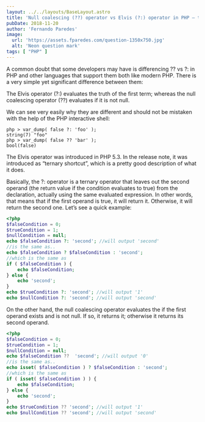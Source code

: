 ```yaml
---
layout: ../../layouts/BaseLayout.astro
title: 'Null coalescing (??) operator vs Elvis (?:) operator in PHP – they are different!'
pubDate: 2018-11-20
author: 'Fernando Paredes'
image:
  url: 'https://assets.fparedes.com/question-1350x750.jpg'
  alt: 'Neon question mark'
tags: [ "PHP" ]
---
```


A common doubt that some developers may have is differencing ?? vs ?: in PHP and other languages that support them both
like modern PHP. There is a very simple yet significant difference between them:

The Elvis operator (?:) evaluates the truth of the first term; whereas the null coalescing operator (??) evaluates if
it is not null.

We can see very easily why they are different and should not be mistaken with the help of the PHP interactive shell:

```shell
php > var_dump( false ?: 'foo' );
string(7) "foo"
php > var_dump( false ?? 'bar' );
bool(false)
```

The Elvis operator was introduced in PHP 5.3. In the release note, it was introduced as “ternary shortcut”, which is a
pretty good description of what it does.

Basically, the ?: operator is a ternary operator that leaves out the second operand (the return value if the condition
evaluates to true) from the declaration, actually using the same evaluated expression. In other words, that means that
if the first operand is true, it will return it. Otherwise, it will return the second one. Let’s see a quick example:

```php
<?php
$falseCondition = 0;
$trueCondition = 1;
$nullCondition = null;
echo $falseCondition ?: 'second'; //will output 'second'
//is the same as..
echo $falseCondition ? $falseCondition : 'second';
//which is the same as
if ( $falseCondition ) {
    echo $falseCondition;
} else {
    echo 'second';
}
echo $trueCondition ?: 'second'; //will output '1'
echo $nullCondition ?: 'second'; //will output 'second'
```

On the other hand, the null coalescing operator evaluates the if the first operand exists and is not null. If so, it
returns it; otherwise it returns its second operand.

```php
<?php
$falseCondition = 0;
$trueCondition = 1;
$nullCondition = null;
echo $falseCondition ??  'second'; //will output '0'
//is the same as..
echo isset( $falseCondition ) ? $falseCondition : 'second';
//which is the same as
if ( isset( $falseCondition ) ) {
    echo $falseCondition;
} else {
    echo 'second';
}
echo $trueCondition ?? 'second'; //will output '1'
echo $nullCondition ?? 'second'; //will output 'second'
```
